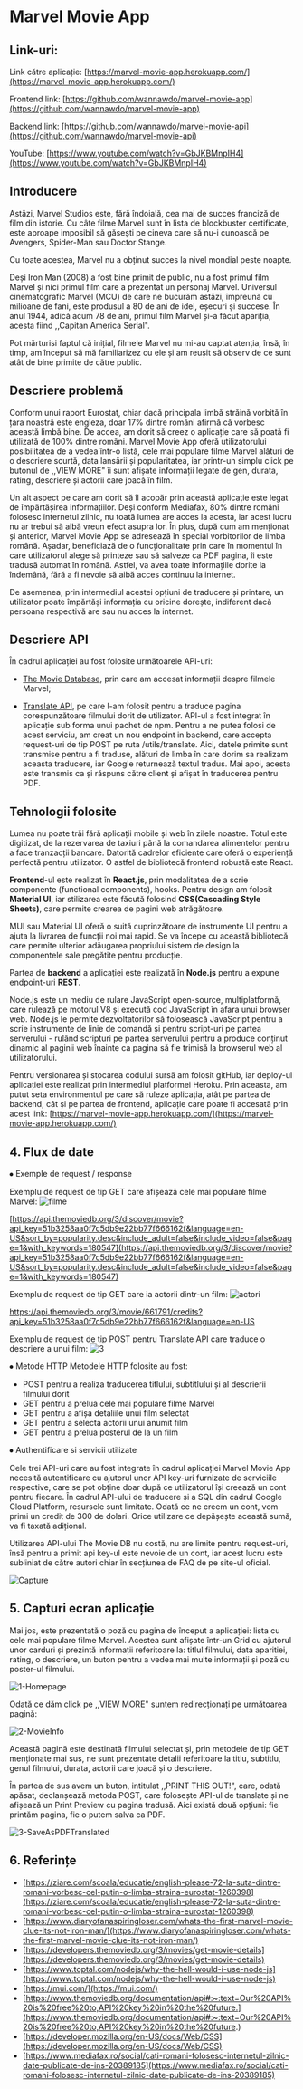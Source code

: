 # Marvel Movie App

## Link-uri:
Link către aplicație: [https://marvel-movie-app.herokuapp.com/](https://marvel-movie-app.herokuapp.com/)

Frontend link: [https://github.com/wannawdo/marvel-movie-app](https://github.com/wannawdo/marvel-movie-app)

Backend link: [https://github.com/wannawdo/marvel-movie-api](https://github.com/wannawdo/marvel-movie-api)

YouTube: [https://www.youtube.com/watch?v=GbJKBMnpIH4](https://www.youtube.com/watch?v=GbJKBMnpIH4)


## Introducere
Astăzi, Marvel Studios este, fără îndoială, cea mai de succes franciză de film din istorie. Cu câte filme Marvel sunt în lista de blockbuster certificate, este aproape imposibil să găsești pe cineva care să nu-i cunoască pe Avengers, Spider-Man sau Doctor Stange.

Cu toate acestea, Marvel nu a obținut succes la nivel mondial peste noapte.

Deși Iron Man (2008) a fost bine primit de public, nu a fost primul film Marvel și nici primul film care a prezentat un personaj Marvel. Universul cinematografic Marvel (MCU) de care ne bucurăm astăzi, împreună cu milioane de fani, este produsul a 80 de ani de idei, eșecuri și succese. În anul 1944, adică acum 78 de ani, primul film Marvel și-a făcut apariția, acesta fiind ,,Capitan America Serial".

Pot mărturisi faptul că inițial, filmele Marvel nu mi-au captat atenția, însă, în timp, am început să mă familiarizez cu ele și am reușit să observ de ce sunt atât de bine primite de către public. 

## Descriere problemă
Conform unui raport Eurostat, chiar dacă principala limbă străină vorbită în țara noastră este engleza, doar 17% dintre români afirmă că vorbesc această limbă bine. De accea, am dorit să creez o aplicație care să poată fi utilizată de 100% dintre români. 
Marvel Movie App oferă utilizatorului posibilitatea de a vedea într-o listă, cele mai populare filme Marvel alături de o descriere scurtă, data lansării și popularitatea, iar printr-un simplu click pe butonul de ,,VIEW MORE" îi sunt afișate informații legate de gen, durata, rating, descriere și actorii care joacă în film. 

Un alt aspect pe care am dorit să îl acopăr prin această aplicație este legat de împărtășirea informațiilor. Deși conform Mediafax, 80% dintre români folosesc internetul zilnic, nu toată lumea are acces la acesta, iar acest lucru nu ar trebui să aibă vreun efect asupra lor.  În plus, după cum am menționat și anterior, Marvel Movie App se adresează în special vorbitorilor de limba română. Așadar, beneficiază de o funcționalitate prin care în momentul în care utilizatorul alege să printeze sau să salveze ca PDF pagina, îi este tradusă automat în română. Astfel, va avea toate informațiile dorite la îndemână, fără a fi nevoie să aibă acces continuu la internet.

De asemenea, prin intermediul acestei opțiuni de traducere și printare, un utilizator poate împărtăși informația cu oricine dorește, indiferent dacă persoana respectivă are sau nu acces la internet.

## Descriere API
În cadrul aplicației au fost folosite următoarele API-uri:

- [The Movie Database](https://developers.themoviedb.org/), prin care am accesat informații despre filmele Marvel;

- [Translate API](https://cloud.google.com/translate), pe care l-am folosit pentru a traduce pagina corespunzătoare filmului dorit de utilizator. API-ul a fost integrat în aplicație sub forma unui pachet de npm. Pentru a ne putea folosi de acest serviciu, am creat un nou endpoint in backend, care accepta request-uri de tip POST pe ruta /utils/translate. Aici, datele primite sunt transmise pentru a fi traduse, alături de limba în care dorim sa realizam aceasta traducere, iar Google returnează textul tradus. Mai apoi, acesta este transmis ca și răspuns către client și afișat în traducerea pentru PDF.

## Tehnologii folosite
Lumea nu poate trăi fără aplicații mobile și web în zilele noastre. Totul este digitizat, de la rezervarea de taxiuri până la comandarea alimentelor pentru a face tranzacții bancare. Datorită cadrelor eficiente care oferă o experiență perfectă pentru utilizator. O astfel de bibliotecă frontend robustă este React.

**Frontend**-ul este realizat în **React.js**, prin modalitatea de a scrie componente (functional components), hooks. Pentru design am folosit **Material UI**, iar stilizarea este făcută folosind **CSS(Cascading Style Sheets)**, care permite crearea de pagini web atrăgătoare.

MUI sau Material UI oferă o suită cuprinzătoare de instrumente UI pentru a ajuta la livrarea de funcții noi mai rapid. Se va începe cu această bibliotecă  care permite ulterior adăugarea propriului sistem de design la componentele sale pregătite pentru producție.

Partea de **backend** a aplicației este realizată în **Node.js** pentru a expune endpoint-uri **REST**. 

Node.js este un mediu de rulare JavaScript open-source, multiplatformă, care rulează pe motorul V8 și execută cod JavaScript în afara unui browser web. Node.js le permite dezvoltatorilor să folosească JavaScript pentru a scrie instrumente de linie de comandă și pentru script-uri pe partea serverului - rulând scripturi pe partea serverului pentru a produce conținut dinamic al paginii web înainte ca pagina să fie trimisă la browserul web al utilizatorului. 

Pentru versionarea și stocarea codului sursă am folosit gitHub, iar deploy-ul aplicației este realizat prin intermediul platformei Heroku. Prin aceasta, am putut seta environmentul pe care să ruleze aplicația, atât pe partea de backend, cât și pe partea de frontend, aplicație care poate fi accesată prin acest link: [https://marvel-movie-app.herokuapp.com/](https://marvel-movie-app.herokuapp.com/)

## 4. Flux de date

⦁	Exemple de request / response

Exemplu de request de tip GET care afișează cele mai populare filme Marvel:
![filme](https://user-images.githubusercontent.com/70256031/168481054-2bd80858-9f77-4004-84a0-1d5b7b01d3a1.jpeg)

[https://api.themoviedb.org/3/discover/movie?api_key=51b3258aa0f7c5db9e22bb77f666162f&language=en-US&sort_by=popularity.desc&include_adult=false&include_video=false&page=1&with_keywords=180547](https://api.themoviedb.org/3/discover/movie?api_key=51b3258aa0f7c5db9e22bb77f666162f&language=en-US&sort_by=popularity.desc&include_adult=false&include_video=false&page=1&with_keywords=180547)

Exemplu de request de tip GET care ia actorii dintr-un film:
![actori](https://user-images.githubusercontent.com/70256031/168481009-e6d1c883-511d-4cd2-91d5-5eed6659065c.jpeg)

[https://api.themoviedb.org/3/movie/661791/credits?api_key=51b3258aa0f7c5db9e22bb77f666162f&language=en-US
](https://api.themoviedb.org/3/movie/661791/credits?api_key=51b3258aa0f7c5db9e22bb77f666162f&language=en-US
)

Exemplu de request de tip POST pentru Translate API care traduce o descriere a unui film:
![3](https://user-images.githubusercontent.com/70256031/168480749-378425c5-5731-47f4-a687-d62338296659.jpeg)

⦁	Metode HTTP
Metodele HTTP folosite au fost:

- POST pentru a realiza traducerea titlului, subtitlului și al descrierii filmului dorit
- GET pentru a prelua cele mai populare filme Marvel
- GET pentru a afișa detaliile unui film selectat
- GET pentru a selecta actorii unui anumit film
- GET pentru a prelua posterul de la un film

⦁	Authentificare si servicii utilizate

Cele trei API-uri care au fost integrate în cadrul aplicației Marvel Movie App necesită autentificare cu ajutorul unor API key-uri furnizate de serviciile respective, care se pot obține doar după ce utilizatorul își creează un cont pentru fiecare. În cadrul API-ului de traducere și a SQL din cadrul Google Cloud Platform, resursele sunt limitate. Odată ce ne creem un cont, vom primi un credit de 300 de dolari. Orice utilizare ce depășește această sumă, va fi taxată adițional.

Utilizarea API-ului The Movie DB nu costă, nu are limite pentru request-uri, însă pentru a primit api key-ul este nevoie de un cont, iar acest lucru este subliniat de către autori chiar în secțiunea de FAQ de pe site-ul oficial.

![Capture](https://user-images.githubusercontent.com/70256031/168480800-68d6f7ed-6494-4fcd-850e-0c656003f401.PNG)

## 5. Capturi ecran aplicație 
Mai jos, este prezentată o poză cu pagina de început a aplicației: lista cu cele mai populare filme Marvel. Acestea sunt afișate într-un Grid cu ajutorul unor carduri și prezintă informații referitoare la: titlul filmului, data aparitiei, rating, o descriere, un buton pentru a vedea mai multe informații și poză cu poster-ul filmului.

![1-Homepage](https://user-images.githubusercontent.com/70256031/168480821-9f940f6f-a017-4705-921b-a09f847b19fb.PNG)


Odată ce dăm click pe ,,VIEW MORE" suntem redirecționați pe următoarea pagină:

![2-MovieInfo](https://user-images.githubusercontent.com/70256031/168480826-bf89769b-4198-4300-8cb0-dda554b76033.PNG)


Această pagină este destinată filmului selectat și, prin metodele de tip GET menționate mai sus, ne sunt prezentate detalii referitoare la titlu, subtitlu, genul filmului, durata, actorii care joacă și o descriere.

În partea de sus avem un buton, intitulat ,,PRINT THIS OUT!", care, odată apăsat, declanșează metoda POST, care folosește API-ul de translate și ne afișează un Print Preview cu pagina tradusă. Aici există două opțiuni: fie printăm pagina, fie o putem salva ca PDF.

![3-SaveAsPDFTranslated](https://user-images.githubusercontent.com/70256031/168480838-407a6c3e-31fd-4764-b743-466a11950577.PNG)

## 6. Referințe
- [https://ziare.com/scoala/educatie/english-please-72-la-suta-dintre-romani-vorbesc-cel-putin-o-limba-straina-eurostat-1260398](https://ziare.com/scoala/educatie/english-please-72-la-suta-dintre-romani-vorbesc-cel-putin-o-limba-straina-eurostat-1260398)
- [https://www.diaryofanaspiringloser.com/whats-the-first-marvel-movie-clue-its-not-iron-man/](https://www.diaryofanaspiringloser.com/whats-the-first-marvel-movie-clue-its-not-iron-man/)
- [https://developers.themoviedb.org/3/movies/get-movie-details](https://developers.themoviedb.org/3/movies/get-movie-details)
- [https://www.toptal.com/nodejs/why-the-hell-would-i-use-node-js](https://www.toptal.com/nodejs/why-the-hell-would-i-use-node-js)
- [https://mui.com/](https://mui.com/)
- [https://www.themoviedb.org/documentation/api#:~:text=Our%20API%20is%20free%20to,API%20key%20in%20the%20future.](https://www.themoviedb.org/documentation/api#:~:text=Our%20API%20is%20free%20to,API%20key%20in%20the%20future.)
- [https://developer.mozilla.org/en-US/docs/Web/CSS](https://developer.mozilla.org/en-US/docs/Web/CSS)
- [https://www.mediafax.ro/social/cati-romani-folosesc-internetul-zilnic-date-publicate-de-ins-20389185](https://www.mediafax.ro/social/cati-romani-folosesc-internetul-zilnic-date-publicate-de-ins-20389185)
